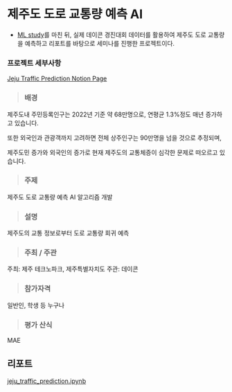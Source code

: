 
# 제주도 도로 교통량 예측 AI 
- [ML study](./ml-study)를 마친 뒤, 실제 데이콘 경진대회 데이터를 활용하여 제주도 도로 교통량을 예측하고 리포트를 바탕으로 세미나를 진행한 프로젝트이다.

### 프로젝트 세부사항
[Jeju Traffic Prediction Notion Page]("https://pepper-origami-952.notion.site/ML-jeju-traffic-prediction-75c0758007624c64bceccb2aa6cbbcb5?pvs=4")

> ### 배경 
제주도내 주민등록인구는 2022년 기준 약 68만명으로, 연평균 1.3%정도 매년 증가하고 있습니다.

또한 외국인과 관광객까지 고려하면 전체 상주인구는 90만명을 넘을 것으로 추정되며, 

제주도민 증가와 외국인의 증가로 현재 제주도의 교통체증이 심각한 문제로 떠오르고 있습니다.


> ### 주제
제주도 도로 교통량 예측 AI 알고리즘 개발


> ### 설명
제주도의 교통 정보로부터 도로 교통량 회귀 예측


> ### 주최 / 주관
주최: 제주 테크노파크, 제주특별자치도
주관: 데이콘


> ### 참가자격
일반인, 학생 등 누구나

> ### 평가 산식
MAE

## 리포트
[jeju_traffic_prediction.ipynb](./jeju-traffic-prediction/jeju_traffic_prediction.ipynb)
